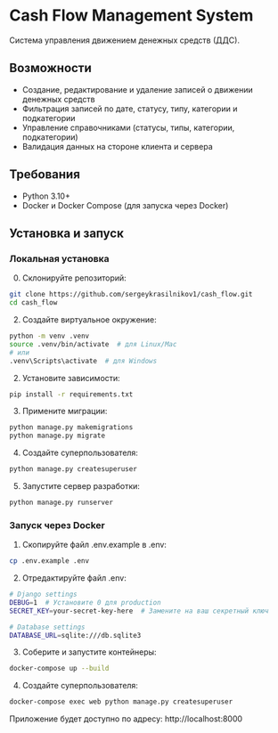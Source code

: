 # Cash Flow Management System

Система управления движением денежных средств (ДДС).

## Возможности

- Создание, редактирование и удаление записей о движении денежных средств
- Фильтрация записей по дате, статусу, типу, категории и подкатегории
- Управление справочниками (статусы, типы, категории, подкатегории)
- Валидация данных на стороне клиента и сервера

## Требования

- Python 3.10+
- Docker и Docker Compose (для запуска через Docker)

## Установка и запуск

### Локальная установка

0. Склонируйте репозиторий:
 ```bash
 git clone https://github.com/sergeykrasilnikov1/cash_flow.git
cd cash_flow
```
2. Создайте виртуальное окружение:
```bash
python -m venv .venv
source .venv/bin/activate  # для Linux/Mac
# или
.venv\Scripts\activate  # для Windows
```

2. Установите зависимости:
```bash
pip install -r requirements.txt
```

3. Примените миграции:
```bash
python manage.py makemigrations
python manage.py migrate
```

4. Создайте суперпользователя:
```bash
python manage.py createsuperuser
```

5. Запустите сервер разработки:
```bash
python manage.py runserver
```

### Запуск через Docker

1. Скопируйте файл .env.example в .env:
```bash
cp .env.example .env
```

2. Отредактируйте файл .env:
```bash
# Django settings
DEBUG=1  # Установите 0 для production
SECRET_KEY=your-secret-key-here  # Замените на ваш секретный ключ

# Database settings
DATABASE_URL=sqlite:///db.sqlite3

```

3. Соберите и запустите контейнеры:
```bash
docker-compose up --build
```

4. Создайте суперпользователя:
```bash
docker-compose exec web python manage.py createsuperuser
```

Приложение будет доступно по адресу: http://localhost:8000

